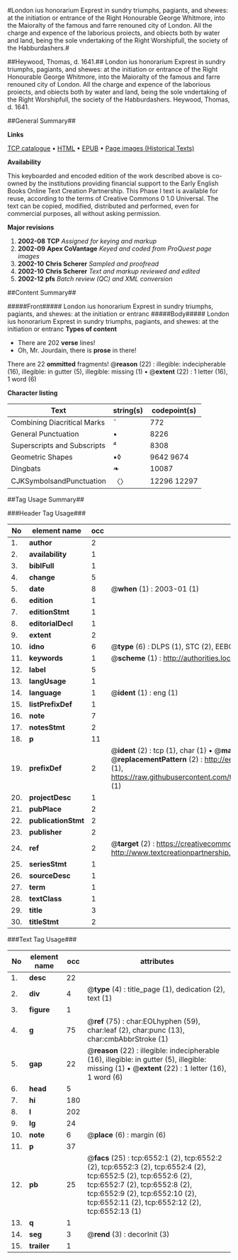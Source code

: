 #London ius honorarium Exprest in sundry triumphs, pagiants, and shewes: at the initiation or entrance of the Right Honourable George Whitmore, into the Maioralty of the famous and farre renouned city of London. All the charge and expence of the laborious proiects, and obiects both by water and land, being the sole vndertaking of the Right Worshipfull, the society of the Habburdashers.#

##Heywood, Thomas, d. 1641.##
London ius honorarium Exprest in sundry triumphs, pagiants, and shewes: at the initiation or entrance of the Right Honourable George Whitmore, into the Maioralty of the famous and farre renouned city of London. All the charge and expence of the laborious proiects, and obiects both by water and land, being the sole vndertaking of the Right Worshipfull, the society of the Habburdashers.
Heywood, Thomas, d. 1641.

##General Summary##

**Links**

[TCP catalogue](http://www.ota.ox.ac.uk/tcp/)  • 
[HTML](http://tei.it.ox.ac.uk/tcp/Texts-HTML/free/A03/A03234.html)  • 
[EPUB](http://tei.it.ox.ac.uk/tcp/Texts-EPUB/free/A03/A03234.epub) • 
[Page images (Historical Texts)](https://data.historicaltexts.jisc.ac.uk/view?pubId=eebo-99841932e&pageId=eebo-99841932e-6552-1)

**Availability**

This keyboarded and encoded edition of the
	       work described above is co-owned by the institutions
	       providing financial support to the Early English Books
	       Online Text Creation Partnership. This Phase I text is
	       available for reuse, according to the terms of Creative
	       Commons 0 1.0 Universal. The text can be copied,
	       modified, distributed and performed, even for
	       commercial purposes, all without asking permission.

**Major revisions**

1. __2002-08__ __TCP__ *Assigned for keying and markup*
1. __2002-09__ __Apex CoVantage__ *Keyed and coded from ProQuest page images*
1. __2002-10__ __Chris Scherer__ *Sampled and proofread*
1. __2002-10__ __Chris Scherer__ *Text and markup reviewed and edited*
1. __2002-12__ __pfs__ *Batch review (QC) and XML conversion*

##Content Summary##

#####Front#####
London ius honorarium Exprest in sundry triumphs, pagiants, and shewes: at the initiation or entranc
#####Body#####
London ius honorarium Exprest in sundry triumphs, pagiants, and shewes: at the initiation or entranc
**Types of content**

  * There are 202 **verse** lines!
  * Oh, Mr. Jourdain, there is **prose** in there!

There are 22 **ommitted** fragments! 
 @__reason__ (22) : illegible: indecipherable (16), illegible: in gutter (5), illegible: missing (1)  •  @__extent__ (22) : 1 letter (16), 1 word (6)

**Character listing**


|Text|string(s)|codepoint(s)|
|---|---|---|
|Combining             Diacritical Marks|̄|772|
|General Punctuation|•|8226|
|Superscripts             and Subscripts|⁴|8308|
|Geometric Shapes|▪◊|9642 9674|
|Dingbats|❧|10087|
|CJKSymbolsandPunctuation|〈〉|12296 12297|

##Tag Usage Summary##

###Header Tag Usage###

|No|element name|occ|attributes|
|---|---|---|---|
|1.|__author__|2||
|2.|__availability__|1||
|3.|__biblFull__|1||
|4.|__change__|5||
|5.|__date__|8| @__when__ (1) : 2003-01 (1)|
|6.|__edition__|1||
|7.|__editionStmt__|1||
|8.|__editorialDecl__|1||
|9.|__extent__|2||
|10.|__idno__|6| @__type__ (6) : DLPS (1), STC (2), EEBO-CITATION (1), PROQUEST (1), VID (1)|
|11.|__keywords__|1| @__scheme__ (1) : http://authorities.loc.gov/ (1)|
|12.|__label__|5||
|13.|__langUsage__|1||
|14.|__language__|1| @__ident__ (1) : eng (1)|
|15.|__listPrefixDef__|1||
|16.|__note__|7||
|17.|__notesStmt__|2||
|18.|__p__|11||
|19.|__prefixDef__|2| @__ident__ (2) : tcp (1), char (1)  •  @__matchPattern__ (2) : ([0-9\-]+):([0-9IVX]+) (1), (.+) (1)  •  @__replacementPattern__ (2) : http://eebo.chadwyck.com/downloadtiff?vid=$1&page=$2 (1), https://raw.githubusercontent.com/textcreationpartnership/Texts/master/tcpchars.xml#$1 (1)|
|20.|__projectDesc__|1||
|21.|__pubPlace__|2||
|22.|__publicationStmt__|2||
|23.|__publisher__|2||
|24.|__ref__|2| @__target__ (2) : https://creativecommons.org/publicdomain/zero/1.0/ (1), http://www.textcreationpartnership.org/docs/. (1)|
|25.|__seriesStmt__|1||
|26.|__sourceDesc__|1||
|27.|__term__|1||
|28.|__textClass__|1||
|29.|__title__|3||
|30.|__titleStmt__|2||


###Text Tag Usage###

|No|element name|occ|attributes|
|---|---|---|---|
|1.|__desc__|22||
|2.|__div__|4| @__type__ (4) : title_page (1), dedication (2), text (1)|
|3.|__figure__|1||
|4.|__g__|75| @__ref__ (75) : char:EOLhyphen (59), char:leaf (2), char:punc (13), char:cmbAbbrStroke (1)|
|5.|__gap__|22| @__reason__ (22) : illegible: indecipherable (16), illegible: in gutter (5), illegible: missing (1)  •  @__extent__ (22) : 1 letter (16), 1 word (6)|
|6.|__head__|5||
|7.|__hi__|180||
|8.|__l__|202||
|9.|__lg__|24||
|10.|__note__|6| @__place__ (6) : margin (6)|
|11.|__p__|37||
|12.|__pb__|25| @__facs__ (25) : tcp:6552:1 (2), tcp:6552:2 (2), tcp:6552:3 (2), tcp:6552:4 (2), tcp:6552:5 (2), tcp:6552:6 (2), tcp:6552:7 (2), tcp:6552:8 (2), tcp:6552:9 (2), tcp:6552:10 (2), tcp:6552:11 (2), tcp:6552:12 (2), tcp:6552:13 (1)|
|13.|__q__|1||
|14.|__seg__|3| @__rend__ (3) : decorInit (3)|
|15.|__trailer__|1||
